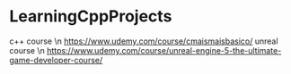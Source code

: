 # LearningCppProjects
c++ course \n
https://www.udemy.com/course/cmaismaisbasico/
unreal course \n
https://www.udemy.com/course/unreal-engine-5-the-ultimate-game-developer-course/
